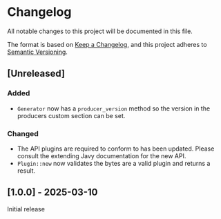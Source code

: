 # Changelog

All notable changes to this project will be documented in this file.

The format is based on [Keep a Changelog](https://keepachangelog.com/en/1.0.0/),
and this project adheres to [Semantic
Versioning](https://semver.org/spec/v2.0.0.html).

## [Unreleased]

### Added

- `Generator` now has a `producer_version` method so the version in the
  producers custom section can be set.

### Changed

- The API plugins are required to conform to has been updated. Please consult
  the extending Javy documentation for the new API.
- `Plugin::new` now validates the bytes are a valid plugin and returns a
  result.

## [1.0.0] - 2025-03-10

Initial release
